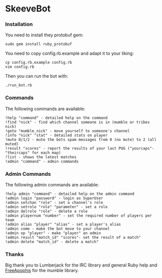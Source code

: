 SkeeveBot
=========

### Installation ###

You need to install they protobuf gem:

	sudo gem install ruby_protobuf

You need to copy config.rb.example and adapt it to your liking:
	
	cp config.rb.example config.rb
	vim config.rb

Then you can run the bot with:

	./run_bot.rb

### Commands ###

The following commands are available:

	!help "command" - detailed help on the command
	!find "nick" - find which channel someone is in (mumble or tribes nick)
	!goto "mumble_nick" - move yourself to someone's channel
	!info "nick" "stat" - detailed stats on player
	!mute 0/1/2 - mute the bots spam messages from 0 (no mute) to 2 (all muted)
	!result "scores" - report the results of your last PUG ("yourcaps"-"theircaps" for each map)
	!list - shows the latest matches
	!admin "command" - admin commands

### Admin Commands ###

The following admin commands are available:

	!help admin "command" - detailed help on the admin command
	!admin login "password" - login as SuperUser
	!admin setchan "role" - set a channel's role
	!admin setrole "role" "parameter" - set a role
	!admin delrole "role" - delete a role
	!admin playernum "number" - set the required number of players per team
	!admin alias "player" "alias" - set a player's alias
	!admin come - make the bot move to your channel
	!admin op "player" - make "player" an admin
	!admin result "match_id" "scores"- set the result of a match"
	!admin delete "match_id" - delete a match"

### Thanks ###

Big thank you to Lumberjack for the IRC library and general Ruby help and [FreeApophis](https://github.com/FreeApophis) for the mumble library.

